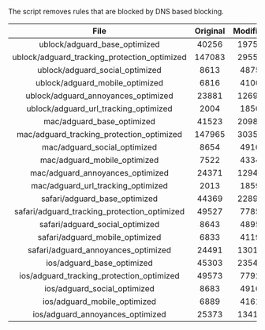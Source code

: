 The script removes rules that are blocked by DNS based blocking.


| File | Original | Modified |
|:----:|:-----:|:-----:|
| ublock/adguard_base_optimized | 40256 | 19753 |
| ublock/adguard_tracking_protection_optimized | 147083 | 29555 |
| ublock/adguard_social_optimized | 8613 | 4875 |
| ublock/adguard_mobile_optimized | 6816 | 4100 |
| ublock/adguard_annoyances_optimized | 23881 | 12696 |
| ublock/adguard_url_tracking_optimized | 2004 | 1850 |
| mac/adguard_base_optimized | 41523 | 20981 |
| mac/adguard_tracking_protection_optimized | 147965 | 30357 |
| mac/adguard_social_optimized | 8654 | 4910 |
| mac/adguard_mobile_optimized | 7522 | 4334 |
| mac/adguard_annoyances_optimized | 24371 | 12944 |
| mac/adguard_url_tracking_optimized | 2013 | 1859 |
| safari/adguard_base_optimized | 44369 | 22891 |
| safari/adguard_tracking_protection_optimized | 49527 | 7785 |
| safari/adguard_social_optimized | 8643 | 4895 |
| safari/adguard_mobile_optimized | 6833 | 4119 |
| safari/adguard_annoyances_optimized | 24491 | 13013 |
| ios/adguard_base_optimized | 45303 | 23547 |
| ios/adguard_tracking_protection_optimized | 49573 | 7792 |
| ios/adguard_social_optimized | 8683 | 4916 |
| ios/adguard_mobile_optimized | 6889 | 4161 |
| ios/adguard_annoyances_optimized | 25373 | 13418 |